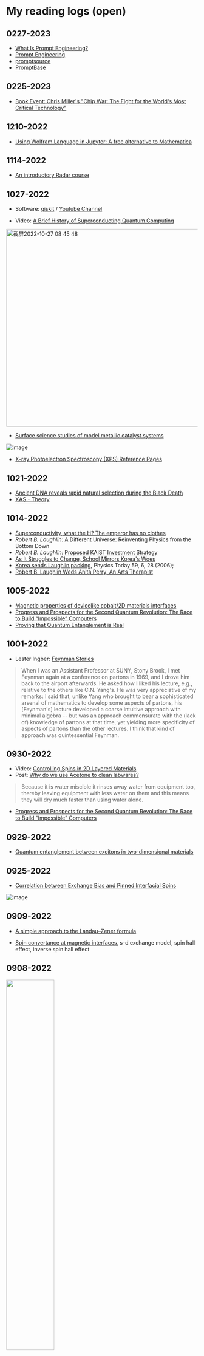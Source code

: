 # My reading logs (open)

## 0227-2023

- [What Is Prompt Engineering?](https://www.youtube.com/watch?v=sztL7rp_TkY)
- [Prompt Engineering](https://en.wikipedia.org/wiki/Prompt_engineering)
- [promptsource](https://github.com/bigscience-workshop/promptsource)
- [PromptBase](https://promptbase.com/)


## 0225-2023

- [Book Event: Chris Miller's "Chip War: The Fight for the World's Most Critical Technology"](https://www.csis.org/events/book-event-chris-millers-chip-war-fight-worlds-most-critical-technology)

## 1210-2022

- [Using Wolfram Language in Jupyter: A free alternative to Mathematica](https://nicoguaro.github.io/posts/wolfram_jupyter/)

## 1114-2022

- [An introductory Radar course](http://www.ll.mit.edu/outreach/radar-introduction-radar-systems-online-course)

## 1027-2022

- Software: [qiskit](https://qiskit.org/) / [Youtube Channel](https://www.youtube.com/c/qiskit)

- Video: [A Brief History of Superconducting Quantum Computing](https://www.youtube.com/watch?v=xjlGL4Mvq7A)

<img width="521" alt="截屏2022-10-27 08 45 48" src="https://user-images.githubusercontent.com/6512579/198165251-03a3f8a7-c3f5-485d-a4dc-5a5eec73983d.png">

- [Surface science studies of model metallic catalyst systems](https://www.researchgate.net/publication/267758888_Surface_science_studies_of_model_metallic_catalyst_systems)

![image](https://user-images.githubusercontent.com/6512579/198165320-985a0296-ad1c-4c19-b6cb-fbab41022ca5.png)

- [X-ray Photoelectron Spectroscopy (XPS) Reference Pages](https://www.xpsfitting.com/)

## 1021-2022

- [Ancient DNA reveals rapid natural selection during the Black Death](https://www.nature.com/articles/d41586-022-03160-2)
- [XAS - Theory](https://chem.libretexts.org/Bookshelves/Physical_and_Theoretical_Chemistry_Textbook_Maps/Supplemental_Modules_(Physical_and_Theoretical_Chemistry)/Spectroscopy/X-ray_Spectroscopy/XAS_-_Theory)


## 1014-2022

- [Superconductivity, what the H? The emperor has no clothes](https://arxiv.org/abs/2001.09496)
- _Robert B. Laughlin_: A Different Universe: Reinventing Physics from the Bottom Down
- _Robert B. Laughlin_: [Proposed KAIST Investment Strategy](https://www.wsj.com/public/resources/documents/rebellion-laughlinproposal.pdf)
- [As It Struggles to Change, School Mirrors Korea's Woes](https://www.wsj.com/articles/SB117798527844787708)
- [Korea sends Laughlin packing](https://physicstoday.scitation.org/doi/full/10.1063/1.2218548), Physics Today 59, 6, 28 (2006);
- [Robert B. Laughlin Weds Anita Perry, An Arts Therapist](https://www.nytimes.com/1978/04/23/archives/robert-b-laughlin-weds-anita-perry-an-arts-therapist.html)

## 1005-2022

- [Magnetic properties of devicelike cobalt/2D materials interfaces](https://journals.aps.org/prmaterials/abstract/10.1103/PhysRevMaterials.5.014004)
- [Progress and Prospects for the Second Quantum Revolution: The Race to Build “Impossible” Computers](https://girvin.sites.yale.edu/progress-and-prospects-second-quantum-revolution-race-build-impossible-computers)
- [Proving that Quantum Entanglement is Real](https://pma.caltech.edu/news/proving-that-quantum-entanglement-is-real)

## 1001-2022

- Lester Ingber: [Feynman Stories](https://www.feynmanlectures.caltech.edu/info/stories/lester_ingber_story.html)

> When I was an Assistant Professor at SUNY, Stony Brook, I met Feynman again at a conference on partons in 1969, and I drove him back to the airport afterwards. He asked how I liked his lecture, e.g., relative to the others like C.N. Yang's. He was very appreciative of my remarks: I said that, unlike Yang who brought to bear a sophisticated arsenal of mathematics to develop some aspects of partons, his [Feynman's] lecture developed a coarse intuitive approach with minimal algebra -- but was an approach commensurate with the (lack of) knowledge of partons at that time, yet yielding more specificity of aspects of partons than the other lectures. I think that kind of approach was quintessential Feynman.

## 0930-2022

- Video: [Controlling Spins in 2D Layered Materials](https://www.youtube.com/watch?v=nE-btjrZnBc)
- Post: [Why do we use Acetone to clean labwares?](http://www.madsci.org/posts/archives/2003-08/1060116066.Ch.r.html)

> Because it is water miscible it rinses away water from equipment too, thereby leaving equipment with less water on them and this means they will dry much faster than using water alone.

- [Progress and Prospects for the Second Quantum Revolution: The Race to Build “Impossible” Computers](https://girvin.sites.yale.edu/progress-and-prospects-second-quantum-revolution-race-build-impossible-computers)

## 0929-2022

- [Quantum entanglement between excitons in two-dimensional materials](https://journals.aps.org/prb/abstract/10.1103/PhysRevB.106.104304)

## 0925-2022

- [Correlation between Exchange Bias and Pinned Interfacial Spins](https://journals.aps.org/prl/abstract/10.1103/PhysRevLett.91.017203)

![image](https://user-images.githubusercontent.com/6512579/192141452-717a6988-5699-49d2-bd33-18ce381522ff.png)


## 0909-2022

- [A simple approach to the Landau–Zener formula](https://iopscience.iop.org/article/10.1088/0143-0807/31/2/016/pdf)

- [Spin convertance at magnetic interfaces](https://journals.aps.org/prb/abstract/10.1103/PhysRevB.86.214424), s-d exchange model, spin hall effect, inverse spin hall effect

## 0908-2022

<img src="https://user-images.githubusercontent.com/6512579/189085330-a1f5b152-9866-4270-a550-20d58d1b6c0f.png" width="50%">

### Magnonics

- [Multiferroics Are a Spintronics Game Changer](https://physics.aps.org/articles/v15/124)

- [Nonvolatile Electric Field Control of Thermal Magnons in the Absence of an Applied Magnetic Field](https://journals.aps.org/prl/abstract/10.1103/PhysRevLett.129.087601)

- [Dissipationless Multiferroic Magnonics](https://journals.aps.org/prl/abstract/10.1103/PhysRevLett.114.157203)



## 0906-2022

### Space

<img src="https://user-images.githubusercontent.com/6512579/188497485-4baf1cb9-bc2b-487f-9f46-af710a34ae8c.png" width="50%">

- [Astronauts' blood shows signs of DNA mutations due to spaceflight](https://www.space.com/astronaut-spaceflight-cancer-dna-mutations-study)



## 0902-2022

### Math

<img src="https://user-images.githubusercontent.com/6512579/187973274-cb4093b1-9cf1-469d-88f0-87af8feb413c.png" width="50%">

- [Exact solutions for the wrinkle patterns of confined elastic shells](https://www.nature.com/articles/s41567-022-01672-2)




## 0901-2022


### Climate

尽管已经很热了，但据说今年夏天是未来几年中最凉快的一个夏天。 消息来源：Scientific American

<img src="https://user-images.githubusercontent.com/6512579/187875620-5198ebca-7f7c-421b-9330-c6644a3d0e4e.png" width="50%">

- [This Hot Summer Is One of the Coolest of the Rest of Our Lives](https://www.scientificamerican.com/article/this-hot-summer-is-one-of-the-coolest-of-the-rest-of-our-lives/)




